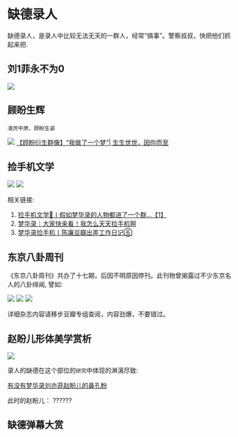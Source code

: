 # 缺德录人

缺德录人，是录人中比较无法无天的一群人，经常“搞事”。警察叔叔，快把他们抓起来把.


## 刘1菲永不为0
![](/image/lu/l1f.jpg)


## 顾盼生辉

`凌厉中原，顾盼生姿`

![](/image/lu/gupan.jpg)
[【顾盼衍生群像】“我做了一个梦”| 生生世世，因你而至](https://www.bilibili.com/video/BV1Ug411Q7ri?share_source=copy_web&vd_source=f736773e8cd672da4192a42087bfe36c)

## 捡手机文学

![](/image/lu/ph-1.jpg)
![](/image/lu/ph-2.jpg)

相关链接:

1. [捡手机文学📱丨假如梦华录的人物都进了一个群...【1】 ](https://www.douban.com/group/topic/268189100/?_i=4573655Rn8heGv)
2. [梦华录｜大家快来看！我怎么天天捡手机啊](https://www.douban.com/group/topic/268924220/?_i=4573650Rn8heGv)
3. [梦华录捡手机丨陈廉豆瓣出差工作日记⑥](https://www.douban.com/group/topic/268912608/?_i=4573651Rn8heGv)


## 东京八卦周刊
《东京八卦周刊》共办了十七期，后因不明原因停刊。此刊物曾揭露过不少东京名人的八卦绯闻, 譬如:

![](/image/lu/ba-1.jpg)
![](/image/lu/ba-2.jpg)
![](/image/lu/ba-3.jpg)

详细杂志内容请移步豆瓣专组查阅，内容劲爆，不要错过。



## 赵盼儿形体美学赏析
![](/image/lu/pan.jpg)

录人的缺德在这个部位的`研究`中体现的淋漓尽致:

[有没有梦华录刘亦菲赵盼儿的鼻孔粉](https://www.douban.com/group/topic/271105834/?_i=4573252PbKEZeM,4573255EBOLKYV&dt_platform=wechat_friends&dt_dapp=1)

此时的赵盼儿： ??????


## 缺德弹幕大赏

